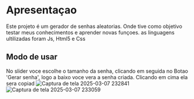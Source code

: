 # Apresentaçao
Este projeto é um gerador de senhas aleatorias. Onde tive como objetivo testar meus conhecimentos e aprender novas funçoes.
as linguagens ultilizadas foram Js, Html5 e Css

## Modo de usar
No slider voce escolhe o tamanho da senha, clicando em seguida no Botao 'Gerar senha', logo a baixo voce vera a senha criada. Clicando em cima ela sera copiad
![Captura de tela 2025-03-07 232841](https://github.com/user-attachments/assets/dcf47a75-955b-44c9-b1d2-e505b435569c)
![Captura de tela 2025-03-07 233059](https://github.com/user-attachments/assets/260c25f1-eeff-408c-98e0-030da10169a5)
